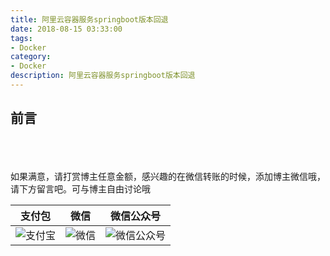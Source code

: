 ```yaml
---
title: 阿里云容器服务springboot版本回退
date: 2018-08-15 03:33:00
tags: 
- Docker
category: 
- Docker
description: 阿里云容器服务springboot版本回退
---
```

<!-- image url 
https://raw.githubusercontent.com/HealerJean123/HealerJean123.github.io/master/blogImages
　　首行缩进
<font color="red">  </font>
-->

## 前言











<br/><br/><br/>
如果满意，请打赏博主任意金额，感兴趣的在微信转账的时候，添加博主微信哦， 请下方留言吧。可与博主自由讨论哦

|支付包 | 微信|微信公众号|
|:-------:|:-------:|:------:|
|![支付宝](https://raw.githubusercontent.com/HealerJean123/HealerJean123.github.io/master/assets/img/tctip/alpay.jpg) | ![微信](https://raw.githubusercontent.com/HealerJean123/HealerJean123.github.io/master/assets/img/tctip/weixin.jpg)|![微信公众号](https://raw.githubusercontent.com/HealerJean123/HealerJean123.github.io/master/assets/img/my/qrcode_for_gh_a23c07a2da9e_258.jpg)|




<!-- Gitalk 评论 start  -->

<link rel="stylesheet" href="https://unpkg.com/gitalk/dist/gitalk.css">
<script src="https://unpkg.com/gitalk@latest/dist/gitalk.min.js"></script> 
<div id="gitalk-container"></div>    
 <script type="text/javascript">
    var gitalk = new Gitalk({
		clientID: `1d164cd85549874d0e3a`,
		clientSecret: `527c3d223d1e6608953e835b547061037d140355`,
		repo: `HealerJean123.github.io`,
		owner: 'HealerJean123',
		admin: ['HealerJean123'],
		id: 'AAAAAAAAAAAAAA',
    });
    gitalk.render('gitalk-container');
</script> 

<!-- Gitalk end -->

